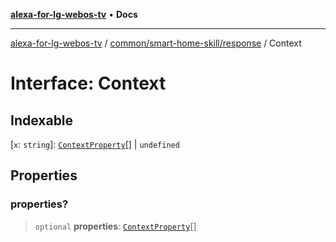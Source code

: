 [**alexa-for-lg-webos-tv**](../../../../README.md) • **Docs**

***

[alexa-for-lg-webos-tv](../../../../modules.md) / [common/smart-home-skill/response](../README.md) / Context

# Interface: Context

## Indexable

 \[`x`: `string`\]: [`ContextProperty`](ContextProperty.md)[] \| `undefined`

## Properties

### properties?

> `optional` **properties**: [`ContextProperty`](ContextProperty.md)[]
